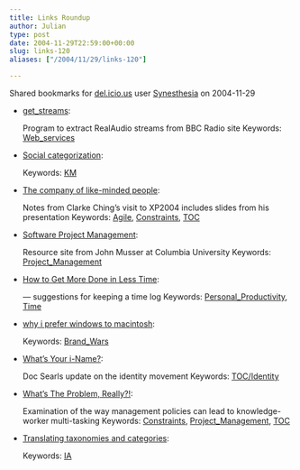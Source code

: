 ```yaml
---
title: Links Roundup
author: Julian
type: post
date: 2004-11-29T22:59:00+00:00
slug: links-120 
aliases: ["/2004/11/29/links-120"]

---
```

Shared bookmarks for [del.icio.us][1] user  [Synesthesia][2] on 2004-11-29

  * [get_streams][3]:
  
    Program to extract RealAudio streams from BBC Radio site Keywords: [Web_services][4]
  * [Social categorization][5]:
   
    Keywords: [KM][6]
  * [The company of like-minded people][7]:
  
    Notes from Clarke Ching&#8217;s visit to XP2004 includes slides from his presentation Keywords: [Agile][8], [Constraints][9], [TOC][10]
  * [Software Project Management][11]:
  
    Resource site from John Musser at Columbia University Keywords: [Project_Management][12]
  * [How to Get More Done in Less Time][13]:
  
    &#8212; suggestions for keeping a time log Keywords: [Personal_Productivity][14], [Time][15]
  * [why i prefer windows to macintosh][16]:
   
    Keywords: [Brand_Wars][17]
  * [What&#8217;s Your i-Name?][18]:
  
    Doc Searls update on the identity movement Keywords: [TOC/Identity][19]
  * [What&#8217;s The Problem, Really?!][20]:
  
    Examination of the way management policies can lead to knowledge-worker multi-tasking Keywords: [Constraints][9], [Project_Management][12], [TOC][10]
  * [Translating taxonomies and categories][21]:
   
    Keywords: [IA][22]

 [1]: https://del.icio.us/
 [2]: https://del.icio.us/synesthesia
 [3]: https://dave.org.uk/code/get_streams/ "https://dave.org.uk/code/get_streams/"
 [4]: https://del.icio.us/synesthesia/Web_services
 [5]: https://denham.typepad.com/km/2004/11/social_categori.html "https://denham.typepad.com/km/2004/11/social_categori.html"
 [6]: https://del.icio.us/synesthesia/KM
 [7]: https://www.clarkeching.com/2004/11/the_company_of_.html "https://www.clarkeching.com/2004/11/the_company_of_.html"
 [8]: https://del.icio.us/synesthesia/Agile
 [9]: https://del.icio.us/synesthesia/Constraints
 [10]: https://del.icio.us/synesthesia/TOC
 [11]: https://www.columbia.edu/~jm2217/ "https://www.columbia.edu/~jm2217/"
 [12]: https://del.icio.us/synesthesia/Project_Management
 [13]: https://www.dexterity.com/articles/get-more-done.htm "https://www.dexterity.com/articles/get-more-done.htm"
 [14]: https://del.icio.us/synesthesia/Personal_Productivity
 [15]: https://del.icio.us/synesthesia/Time
 [16]: https://www.gapingvoid.com/Moveable_Type/archives/001134.html "https://www.gapingvoid.com/Moveable_Type/archives/001134.html"
 [17]: https://del.icio.us/synesthesia/Brand_Wars
 [18]: https://www.linuxjournal.com/article/7888 "https://www.linuxjournal.com/article/7888"
 [19]: https://del.icio.us/synesthesia/TOC/Identity
 [20]: https://www.pdinstitute.com/soapbox/2004/11/21-whats-problem-really-continued.html "https://www.pdinstitute.com/soapbox/2004/11/21-whats-problem-really-continued.html"
 [21]: https://www.poorbuthappy.com/ease/archives/2004/11/28/2278/international-information-architecture "https://www.poorbuthappy.com/ease/archives/2004/11/28/2278/international-information-architecture"
 [22]: https://del.icio.us/synesthesia/IA